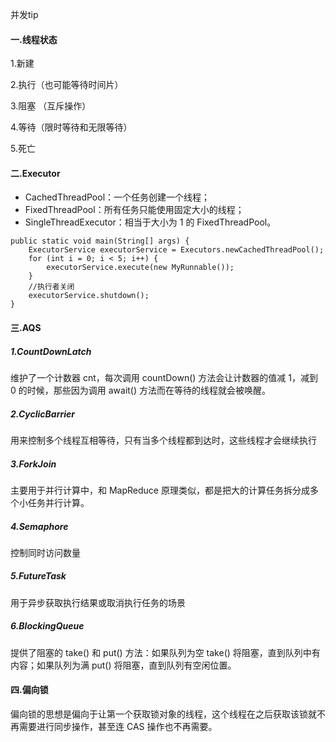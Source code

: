 并发tip

#### 一.线程状态

1.新建

2.执行（也可能等待时间片）

3.阻塞  （互斥操作）

4.等待（限时等待和无限等待）

5.死亡



#### 二.Executor

- CachedThreadPool：一个任务创建一个线程；
- FixedThreadPool：所有任务只能使用固定大小的线程；
- SingleThreadExecutor：相当于大小为 1 的 FixedThreadPool。

```
public static void main(String[] args) {
    ExecutorService executorService = Executors.newCachedThreadPool();
    for (int i = 0; i < 5; i++) {
        executorService.execute(new MyRunnable());
    }
    //执行者关闭
    executorService.shutdown();
}
```



#### 三.AQS

##### 1.CountDownLatch

维护了一个计数器 cnt，每次调用 countDown() 方法会让计数器的值减 1，减到 0 的时候，那些因为调用 await() 方法而在等待的线程就会被唤醒。

##### 2.CyclicBarrier

用来控制多个线程互相等待，只有当多个线程都到达时，这些线程才会继续执行

##### 3.ForkJoin

主要用于并行计算中，和 MapReduce 原理类似，都是把大的计算任务拆分成多个小任务并行计算。

##### 4.Semaphore

控制同时访问数量

##### 5.FutureTask

用于异步获取执行结果或取消执行任务的场景

##### 6.BlockingQueue

提供了阻塞的 take() 和 put() 方法：如果队列为空 take() 将阻塞，直到队列中有内容；如果队列为满 put() 将阻塞，直到队列有空闲位置。



#### 四.偏向锁

偏向锁的思想是偏向于让第一个获取锁对象的线程，这个线程在之后获取该锁就不再需要进行同步操作，甚至连 CAS 操作也不再需要。

